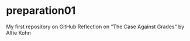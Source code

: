 # preparation01
My first repository on GitHub 
Reflection on “The Case Against Grades” by Alfie Kohn


